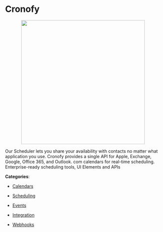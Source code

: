 # Cronofy
<p align="center">
    <img width="400" src="https://raw.githubusercontent.com/apis-list/apis-list/apis/cronofy/logo_256x256.png" />
</p>

Our Scheduler lets you share your availability with contacts no matter what application you use. Cronofy provides a single API for Apple, Exchange, Google, Office 365, and Outlook. com calendars for real-time scheduling.  Enterprise-ready scheduling tools, UI Elements and APIs



**Categories**:

- [Calendars](https://github.com/apis-list/apis-list#calendars)

- [Scheduling](https://github.com/apis-list/apis-list#scheduling)

- [Events](https://github.com/apis-list/apis-list#events)

- [Integration](https://github.com/apis-list/apis-list#integration)

- [Webhooks](https://github.com/apis-list/apis-list#webhooks)



